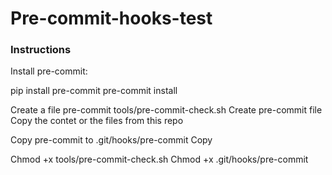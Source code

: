 # Pre-commit-hooks-test

### Instructions

Install pre-commit:

pip install pre-commit
pre-commit install



Create a file pre-commit tools/pre-commit-check.sh 
Create pre-commit file
Copy the contet or the files from this repo

Copy pre-commit to .git/hooks/pre-commit
Copy 

Chmod +x tools/pre-commit-check.sh 
Chmod +x .git/hooks/pre-commit

